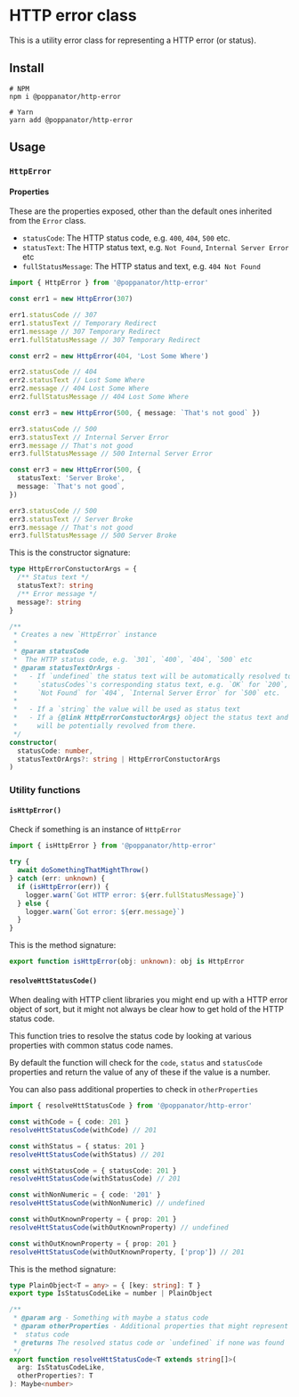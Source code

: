 # HTTP error class

This is a utility error class for representing a HTTP error (or status).

## Install

```
# NPM
npm i @poppanator/http-error

# Yarn
yarn add @poppanator/http-error
```

## Usage

### `HttpError`

#### Properties

These are the properties exposed, other than the default ones inherited from
the `Error` class.

- `statusCode`: The HTTP status code, e.g. `400`, `404`, `500` etc.
- `statusText`: The HTTP status text, e.g. `Not Found`, `Internal Server Error`
  etc
- `fullStatusMessage`: The HTTP status and text, e.g. `404 Not Found`

```ts
import { HttpError } from '@poppanator/http-error'

const err1 = new HttpError(307)

err1.statusCode // 307
err1.statusText // Temporary Redirect
err1.message // 307 Temporary Redirect
err1.fullStatusMessage // 307 Temporary Redirect

const err2 = new HttpError(404, 'Lost Some Where')

err2.statusCode // 404
err2.statusText // Lost Some Where
err2.message // 404 Lost Some Where
err2.fullStatusMessage // 404 Lost Some Where

const err3 = new HttpError(500, { message: `That's not good` })

err3.statusCode // 500
err3.statusText // Internal Server Error
err3.message // That's not good
err3.fullStatusMessage // 500 Internal Server Error

const err3 = new HttpError(500, {
  statusText: 'Server Broke',
  message: `That's not good`,
})

err3.statusCode // 500
err3.statusText // Server Broke
err3.message // That's not good
err3.fullStatusMessage // 500 Server Broke
```

This is the constructor signature:

```ts
type HttpErrorConstuctorArgs = {
  /** Status text */
  statusText?: string
  /** Error message */
  message?: string
}

/**
 * Creates a new `HttpError` instance
 *
 * @param statusCode
 *  The HTTP status code, e.g. `301`, `400`, `404`, `500` etc
 * @param statusTextOrArgs -
 *   - If `undefined` the status text will be automatically resolved to the
 *     `statusCodes`'s corresponding status text, e.g. `OK` for `200`,
 *     `Not Found` for `404`, `Internal Server Error` for `500` etc.
 *
 *   - If a `string` the value will be used as status text
 *   - If a {@link HttpErrorConstuctorArgs} object the status text and message
 *     will be potentially revolved from there.
 */
constructor(
  statusCode: number,
  statusTextOrArgs?: string | HttpErrorConstuctorArgs
)
```

### Utility functions

#### `isHttpError()`

Check if something is an instance of `HttpError`

```ts
import { isHttpError } from '@poppanator/http-error'

try {
  await doSomethingThatMightThrow()
} catch (err: unknown) {
  if (isHttpError(err)) {
    logger.warn(`Got HTTP error: ${err.fullStatusMessage}`)
  } else {
    logger.warn(`Got error: ${err.message}`)
  }
}
```

This is the method signature:

```ts
export function isHttpError(obj: unknown): obj is HttpError
```

#### `resolveHttStatusCode()`

When dealing with HTTP client libraries you might end up with a HTTP error
object of sort, but it might not always be clear how to get hold of the
HTTP status code.

This function tries to resolve the status code by looking at various
properties with common status code names.

By default the function will check for the `code`, `status` and `statusCode`
properties and return the value of any of these if the value is a number.

You can also pass additional properties to check in `otherProperties`

```ts
import { resolveHttStatusCode } from '@poppanator/http-error'

const withCode = { code: 201 }
resolveHttStatusCode(withCode) // 201

const withStatus = { status: 201 }
resolveHttStatusCode(withStatus) // 201

const withStatusCode = { statusCode: 201 }
resolveHttStatusCode(withStatusCode) // 201

const withNonNumeric = { code: '201' }
resolveHttStatusCode(withNonNumeric) // undefined

const withOutKnownProperty = { prop: 201 }
resolveHttStatusCode(withOutKnownProperty) // undefined

const withOutKnownProperty = { prop: 201 }
resolveHttStatusCode(withOutKnownProperty, ['prop']) // 201
```

This is the method signature:

```ts
type PlainObject<T = any> = { [key: string]: T }
export type IsStatusCodeLike = number | PlainObject

/**
 * @param arg - Something with maybe a status code
 * @param otherProperties - Additional properties that might represent a
 *  status code
 * @returns The resolved status code or `undefined` if none was found
 */
export function resolveHttStatusCode<T extends string[]>(
  arg: IsStatusCodeLike,
  otherProperties?: T
): Maybe<number>
```
